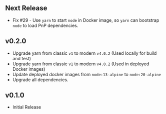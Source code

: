 ## Next Release

- Fix #29 - Use `yarn` to start `node` in Docker image, so `yarn` can bootstrap `node` to load PnP dependencies.

## v0.2.0

- Upgrade yarn from classic `v1` to modern `v4.0.2` (Used locally for build and test)
- Upgrade yarn from classic `v1` to modern `v4.0.2` (Used in deployed Docker images)
- Update deployed docker images from `node:13-alpine` to `node:20-alpine`
- Upgrade all dependencies.

## v0.1.0

- Initial Release